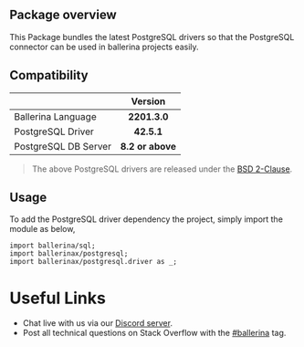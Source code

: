 ## Package overview

This Package bundles the latest PostgreSQL drivers so that the PostgreSQL connector can be used in ballerina projects easily.

## Compatibility

| |     Version      |
|:---|:----------------:|
|Ballerina Language |   **2201.3.0**   |
|PostgreSQL Driver |    **42.5.1**    |
|PostgreSQL DB Server| **8.2 or above** |

> The above PostgreSQL drivers are released under the [BSD 2-Clause](https://jdbc.postgresql.org/about/license.html).

## Usage

To add the PostgreSQL driver dependency the project, simply import the module as below,

```ballerina
import ballerina/sql;
import ballerinax/postgresql;
import ballerinax/postgresql.driver as _;
```

# Useful Links
* Chat live with us via our [Discord server](https://discord.gg/ballerinalang).
* Post all technical questions on Stack Overflow with the [#ballerina](https://stackoverflow.com/questions/tagged/ballerina) tag.
